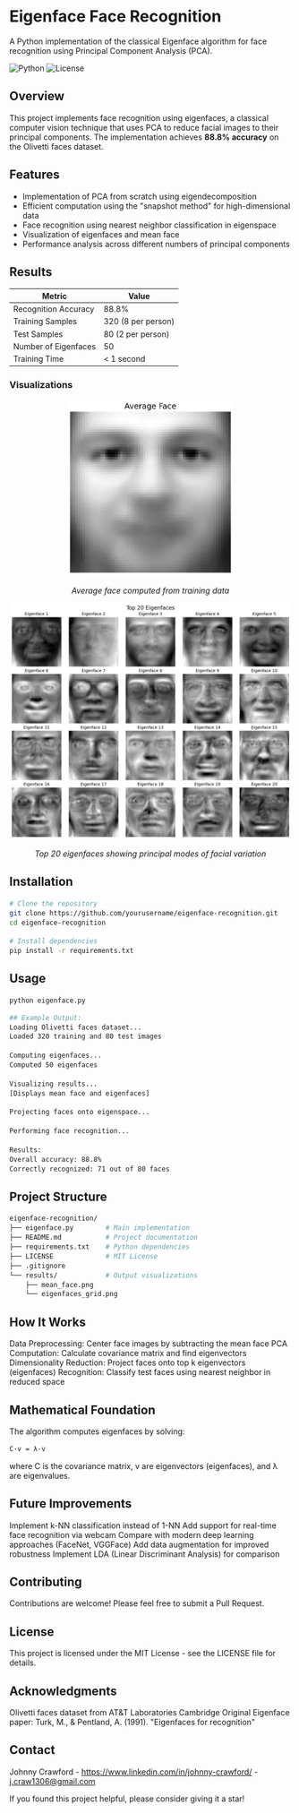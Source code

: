 # Eigenface Face Recognition

A Python implementation of the classical Eigenface algorithm for face recognition using Principal Component Analysis (PCA).

![Python](https://img.shields.io/badge/python-v3.8+-blue.svg)
![License](https://img.shields.io/badge/license-MIT-green.svg)

## Overview

This project implements face recognition using eigenfaces, a classical computer vision technique that uses PCA to reduce facial images to their principal components. The implementation achieves **88.8% accuracy** on the Olivetti faces dataset.

## Features

- Implementation of PCA from scratch using eigendecomposition
- Efficient computation using the "snapshot method" for high-dimensional data
- Face recognition using nearest neighbor classification in eigenspace
- Visualization of eigenfaces and mean face
- Performance analysis across different numbers of principal components

## Results

| Metric | Value |
|--------|-------|
| Recognition Accuracy | 88.8% |
| Training Samples | 320 (8 per person) |
| Test Samples | 80 (2 per person) |
| Number of Eigenfaces | 50 |
| Training Time | < 1 second |

### Visualizations

<div align="center">
  <img src="results/mean_face.png" width="300" alt="Mean Face">
  <p><em>Average face computed from training data</em></p>
</div>

<div align="center">
  <img src="results/eigenfaces_grid.png" width="600" alt="Eigenfaces">
  <p><em>Top 20 eigenfaces showing principal modes of facial variation</em></p>
</div>

## Installation

```bash
# Clone the repository
git clone https://github.com/yourusername/eigenface-recognition.git
cd eigenface-recognition

# Install dependencies
pip install -r requirements.txt
```
## Usage
```bash
python eigenface.py
```
```bash
## Example Output:
Loading Olivetti faces dataset...
Loaded 320 training and 80 test images

Computing eigenfaces...
Computed 50 eigenfaces

Visualizing results...
[Displays mean face and eigenfaces]

Projecting faces onto eigenspace...

Performing face recognition...

Results:
Overall accuracy: 88.8%
Correctly recognized: 71 out of 80 faces
```
## Project Structure
```bash
eigenface-recognition/
├── eigenface.py        # Main implementation
├── README.md           # Project documentation
├── requirements.txt    # Python dependencies
├── LICENSE             # MIT License
├── .gitignore         
└── results/            # Output visualizations
    ├── mean_face.png
    └── eigenfaces_grid.png
```
## How It Works

 Data Preprocessing: Center face images by subtracting the mean face
 PCA Computation: Calculate covariance matrix and find eigenvectors
 Dimensionality Reduction: Project faces onto top k eigenvectors (eigenfaces)
 Recognition: Classify test faces using nearest neighbor in reduced space

## Mathematical Foundation
The algorithm computes eigenfaces by solving:
```bash
C·v = λ·v
```
where C is the covariance matrix, v are eigenvectors (eigenfaces), and λ are eigenvalues.

## Future Improvements

 Implement k-NN classification instead of 1-NN
 Add support for real-time face recognition via webcam
 Compare with modern deep learning approaches (FaceNet, VGGFace)
 Add data augmentation for improved robustness
 Implement LDA (Linear Discriminant Analysis) for comparison

## Contributing
Contributions are welcome! Please feel free to submit a Pull Request.
## License
This project is licensed under the MIT License - see the LICENSE file for details.
## Acknowledgments

Olivetti faces dataset from AT&T Laboratories Cambridge
Original Eigenface paper: Turk, M., & Pentland, A. (1991). "Eigenfaces for recognition"

## Contact
Johnny Crawford - https://www.linkedin.com/in/johnny-crawford/ - j.craw1306@gmail.com

If you found this project helpful, please consider giving it a star!
